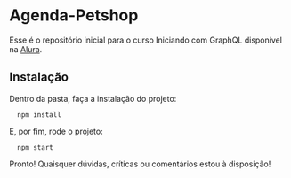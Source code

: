 # Agenda-Petshop

Esse é o repositório inicial para o curso Iniciando com GraphQL disponível na [Alura](https://cursos.alura.com.br).

## Instalação

Dentro da pasta, faça a instalação do projeto:

```
  npm install
```

E, por fim, rode o projeto:

```
  npm start
```


Pronto! Quaisquer dúvidas, críticas ou comentários estou à disposição!
